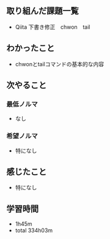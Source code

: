 ## 取り組んだ課題一覧
- Qiita 下書き修正　chwon　tail 
## わかったこと
- chwonとtailコマンドの基本的な内容
## 次やること
### 最低ノルマ
- なし
### 希望ノルマ
- 特になし
## 感じたこと
- 特になし
## 学習時間
- 1h45m
- total 334h03m
